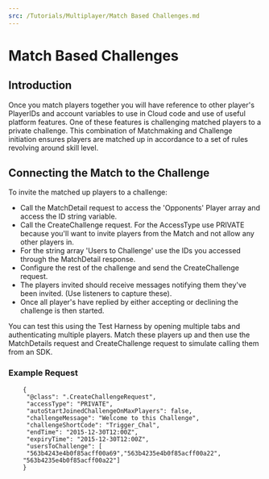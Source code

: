 ```yaml
---
src: /Tutorials/Multiplayer/Match Based Challenges.md
---
```


# Match Based Challenges

## Introduction

Once you match players together you will have reference to other player's PlayerIDs and account variables to use in Cloud code and use of useful platform features. One of these features is challenging matched players to a private challenge. This combination of Matchmaking and Challenge initiation ensures players are matched up in accordance to a set of rules revolving around skill level.

## Connecting the Match to the Challenge

To invite the matched up players to a challenge:

  * Call the MatchDetail request to access the 'Opponents' Player array and access the ID string variable.
  * Call the CreateChallenge request. For the AccessType use PRIVATE because you'll want to invite players from the Match and not allow any other players in.
  * For the string array 'Users to Challenge' use the IDs you accessed through the MatchDetail response.
  * Configure the rest of the challenge and send the CreateChallenge request.
  * The players invited should receive messages notifying them they've been invited. (Use listeners to capture these).
  * Once all player's have replied by either accepting or declining the challenge is then started.

You can test this using the Test Harness by opening multiple tabs and authenticating multiple players. Match these players up and then use the MatchDetails request and CreateChallenge request to simulate calling them from an SDK.


### Example Request

```
    {
     "@class": ".CreateChallengeRequest",
     "accessType": "PRIVATE",
     "autoStartJoinedChallengeOnMaxPlayers": false,
     "challengeMessage": "Welcome to this Challenge",
     "challengeShortCode": "Trigger_Chal",
     "endTime": "2015-12-30T12:00Z",
     "expiryTime": "2015-12-30T12:00Z",
     "usersToChallenge": [
     "563b4243e4b0f85acff00a69","563b4235e4b0f85acff00a22",
    "563b4235e4b0f85acff00a22"]
    }

```
